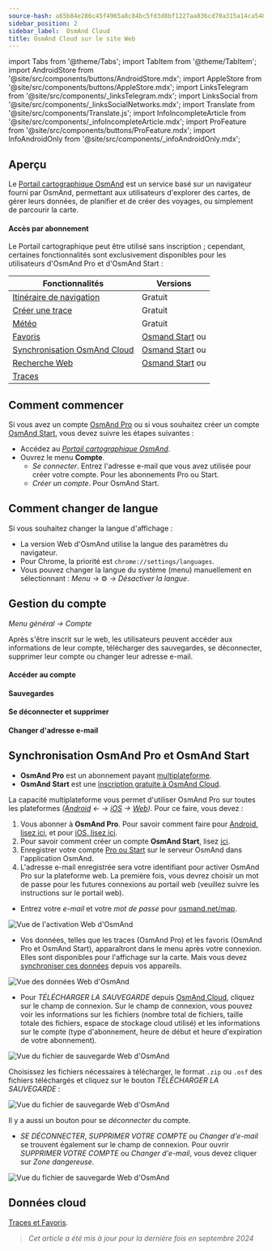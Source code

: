 ```yaml
---
source-hash: a65b84e286c45f4965a8c84bc5fd3d8bf1227aa836cd70a315a14ca548140473 
sidebar_position: 2
sidebar_label:  OsmAnd Cloud
title: OsmAnd Cloud sur le site Web
---
```


import Tabs from '@theme/Tabs';
import TabItem from '@theme/TabItem';
import AndroidStore from '@site/src/components/buttons/AndroidStore.mdx';
import AppleStore from '@site/src/components/buttons/AppleStore.mdx';
import LinksTelegram from '@site/src/components/_linksTelegram.mdx';
import LinksSocial from '@site/src/components/_linksSocialNetworks.mdx';
import Translate from '@site/src/components/Translate.js';
import InfoIncompleteArticle from '@site/src/components/_infoIncompleteArticle.mdx';
import ProFeature from '@site/src/components/buttons/ProFeature.mdx';
import InfoAndroidOnly from '@site/src/components/_infoAndroidOnly.mdx';

<InfoIncompleteArticle/>

## Aperçu

Le [Portail cartographique OsmAnd](https://osmand.net/map) est un service basé sur un navigateur fourni par OsmAnd, permettant aux utilisateurs d'explorer des cartes, de gérer leurs données, de planifier et de créer des voyages, ou simplement de parcourir la carte.

#### Accès par abonnement

Le Portail cartographique peut être utilisé sans inscription ; cependant, certaines fonctionnalités sont exclusivement disponibles pour les utilisateurs d'OsmAnd Pro et d'OsmAnd Start :

| Fonctionnalités | Versions |
|--- |--- |
| [Itinéraire de navigation](./planner.md) | Gratuit |
| [Créer une trace](./planner.md) | Gratuit |
| [Météo](./web-map.md) | Gratuit |
| [Favoris](./web-map.md) | [Osmand Start](https://osmand.net/blog/start) ou <ProFeature/> |
| [Synchronisation OsmAnd Cloud](./web-cloud.md) | [Osmand Start](https://osmand.net/blog/start) ou <ProFeature/> |
| [Recherche Web](./web-search.md)|[Osmand Start](https://osmand.net/blog/start) ou <ProFeature/>|
| [Traces](./web-map.md) | <ProFeature/> |


## Comment commencer

Si vous avez un compte [OsmAnd Pro](../personal/osmand-cloud.md#login) ou si vous souhaitez créer un compte [OsmAnd Start](../personal/osmand-cloud.md#osmand-start), vous devez suivre les étapes suivantes :

- Accédez au [*Portail cartographique OsmAnd*](https://osmand.net/map).
- Ouvrez le menu **Compte**.
  - *Se connecter*. Entrez l'adresse e-mail que vous avez utilisée pour créer votre compte. Pour les abonnements Pro ou Start.
  - *Créer un compte*. Pour OsmAnd Start.


## Comment changer de langue

Si vous souhaitez changer la langue d'affichage :

- La version Web d'OsmAnd utilise la langue des paramètres du navigateur.
- Pour Chrome, la priorité est `chrome://settings/languages`.
- Vous pouvez changer la langue du système (menu) manuellement en sélectionnant :
    *Menu →* ⚙ *→ Désactiver la langue*.


## Gestion du compte

*Menu général → Compte*

Après s'être inscrit sur le web, les utilisateurs peuvent accéder aux informations de leur compte, télécharger des sauvegardes, se déconnecter, supprimer leur compte ou changer leur adresse e-mail.

#### Accéder au compte

#### Sauvegardes

#### Se déconnecter et supprimer

#### Changer d'adresse e-mail


## Synchronisation OsmAnd Pro et OsmAnd Start

- **OsmAnd Pro** est un abonnement payant [multiplateforme](../troubleshooting/setup.md#cross-platform).
- **OsmAnd Start** est une [inscription gratuite à OsmAnd Cloud](https://osmand.net/blog/start).

La capacité multiplateforme vous permet d'utiliser OsmAnd Pro sur toutes les plateformes *([Android](../purchases/android.md) ← → [iOS](../purchases/ios.md) → [Web](https://www.osmand.net/map))*. Pour ce faire, vous devez :

1. Vous abonner à **OsmAnd Pro**. Pour savoir comment faire pour [Android, lisez ici](../purchases/android.md#how-to-buy), et pour [iOS, lisez ici](../purchases/ios.md#how-to-buy).
2. Pour savoir comment créer un compte **OsmAnd Start**, lisez [ici](https://osmand.net/blog/start#how-to-create-an-account).
3. Enregistrer votre compte [Pro ou Start](../troubleshooting/setup.md#cross-platform) sur le serveur OsmAnd dans l'application OsmAnd.
4. L'adresse e-mail enregistrée sera votre identifiant pour activer OsmAnd Pro sur la plateforme web. La première fois, vous devrez choisir un mot de passe pour les futures connexions au portail web (veuillez suivre les instructions sur le portail web).

- Entrez votre *e-mail* et votre *mot de passe* pour [osmand.net/map](https://osmand.net/map/).

![Vue de l'activation Web d'OsmAnd](@site/static/img/web/web_pro_activation.png)

- Vos données, telles que les traces (OsmAnd Pro) et les favoris (OsmAnd Pro et OsmAnd Start), apparaîtront dans le menu après votre connexion. Elles sont disponibles pour l'affichage sur la carte. Mais vous devez [synchroniser ces données](https://osmand.net/docs/user/personal/osmand-cloud#last-sync) depuis vos appareils.

![Vue des données Web d'OsmAnd](@site/static/img/web/web_data.png)

- Pour *TÉLÉCHARGER LA SAUVEGARDE* depuis [OsmAnd Cloud](https://osmand.net/docs/user/personal/osmand-cloud), cliquez sur le champ de connexion. Sur le champ de connexion, vous pouvez voir les informations sur les fichiers (nombre total de fichiers, taille totale des fichiers, espace de stockage cloud utilisé) et les informations sur le compte (type d'abonnement, heure de début et heure d'expiration de votre abonnement).

![Vue du fichier de sauvegarde Web d'OsmAnd](@site/static/img/web/web_backup_file.png)

Choisissez les fichiers nécessaires à télécharger, le format `.zip` ou `.osf` des fichiers téléchargés et cliquez sur le bouton *TÉLÉCHARGER LA SAUVEGARDE* :

![Vue du fichier de sauvegarde Web d'OsmAnd](@site/static/img/web/web_backup_file_1.png)

Il y a aussi un bouton pour se *déconnecter* du compte.

- *SE DÉCONNECTER*, *SUPPRIMER VOTRE COMPTE* ou *Changer d'e-mail* se trouvent également sur le champ de connexion. Pour ouvrir *SUPPRIMER VOTRE COMPTE* ou *Changer d'e-mail*, vous devez cliquer sur *Zone dangereuse*.

![Vue du fichier de sauvegarde Web d'OsmAnd](@site/static/img/web/web_backup_file_2.png)


## Données cloud

[Traces et Favoris](web-map.md#tracks).
<!--
## Map style

In this section of the menu, you can change the map style. You can read more about how to do this in the article [Vector Maps (Map Styles)](../map/vector-maps.md) for the OsmAnd app. The settings in the web version are no different.
**Some examples:**

- Nautical map style

![OsmAnd Web Map Style](@site/static/img/web/web_map_style_nautical.png)

- Topo map style

![OsmAnd Web Favorites add](@site/static/img/web/web_map_style_topo.png)
-->



> *Cet article a été mis à jour pour la dernière fois en septembre 2024*

